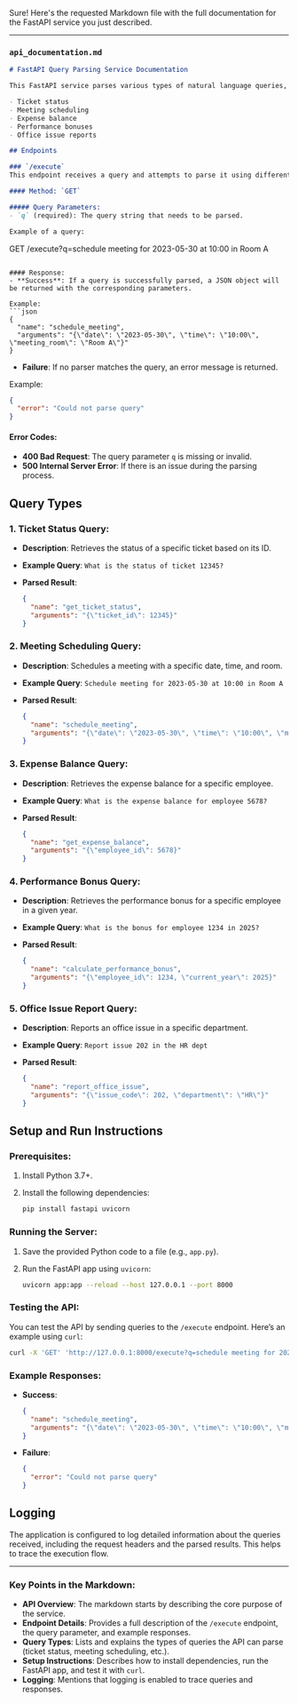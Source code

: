 Sure! Here's the requested Markdown file with the full documentation for the FastAPI service you just described.

---

### `api_documentation.md`

```markdown
# FastAPI Query Parsing Service Documentation

This FastAPI service parses various types of natural language queries, extracts relevant parameters, and executes the corresponding action. It supports queries related to:

- Ticket status
- Meeting scheduling
- Expense balance
- Performance bonuses
- Office issue reports

## Endpoints

### `/execute`
This endpoint receives a query and attempts to parse it using different functions for various types of queries. If a match is found, it returns the parsed parameters as a JSON response.

#### Method: `GET`

##### Query Parameters:
- `q` (required): The query string that needs to be parsed.

Example of a query:
```

GET /execute?q=schedule meeting for 2023-05-30 at 10:00 in Room A

````

#### Response:
- **Success**: If a query is successfully parsed, a JSON object will be returned with the corresponding parameters.

Example:
```json
{
  "name": "schedule_meeting",
  "arguments": "{\"date\": \"2023-05-30\", \"time\": \"10:00\", \"meeting_room\": \"Room A\"}"
}
````

* **Failure**: If no parser matches the query, an error message is returned.

Example:

```json
{
  "error": "Could not parse query"
}
```

#### Error Codes:

* **400 Bad Request**: The query parameter `q` is missing or invalid.
* **500 Internal Server Error**: If there is an issue during the parsing process.

## Query Types

### 1. **Ticket Status Query**:

* **Description**: Retrieves the status of a specific ticket based on its ID.
* **Example Query**: `What is the status of ticket 12345?`
* **Parsed Result**:

  ```json
  {
    "name": "get_ticket_status",
    "arguments": "{\"ticket_id\": 12345}"
  }
  ```

### 2. **Meeting Scheduling Query**:

* **Description**: Schedules a meeting with a specific date, time, and room.
* **Example Query**: `Schedule meeting for 2023-05-30 at 10:00 in Room A`
* **Parsed Result**:

  ```json
  {
    "name": "schedule_meeting",
    "arguments": "{\"date\": \"2023-05-30\", \"time\": \"10:00\", \"meeting_room\": \"Room A\"}"
  }
  ```

### 3. **Expense Balance Query**:

* **Description**: Retrieves the expense balance for a specific employee.
* **Example Query**: `What is the expense balance for employee 5678?`
* **Parsed Result**:

  ```json
  {
    "name": "get_expense_balance",
    "arguments": "{\"employee_id\": 5678}"
  }
  ```

### 4. **Performance Bonus Query**:

* **Description**: Retrieves the performance bonus for a specific employee in a given year.
* **Example Query**: `What is the bonus for employee 1234 in 2025?`
* **Parsed Result**:

  ```json
  {
    "name": "calculate_performance_bonus",
    "arguments": "{\"employee_id\": 1234, \"current_year\": 2025}"
  }
  ```

### 5. **Office Issue Report Query**:

* **Description**: Reports an office issue in a specific department.
* **Example Query**: `Report issue 202 in the HR dept`
* **Parsed Result**:

  ```json
  {
    "name": "report_office_issue",
    "arguments": "{\"issue_code\": 202, \"department\": \"HR\"}"
  }
  ```

## Setup and Run Instructions

### Prerequisites:

1. Install Python 3.7+.
2. Install the following dependencies:

   ```bash
   pip install fastapi uvicorn
   ```

### Running the Server:

1. Save the provided Python code to a file (e.g., `app.py`).
2. Run the FastAPI app using `uvicorn`:

   ```bash
   uvicorn app:app --reload --host 127.0.0.1 --port 8000
   ```

### Testing the API:

You can test the API by sending queries to the `/execute` endpoint. Here’s an example using `curl`:

```bash
curl -X 'GET' 'http://127.0.0.1:8000/execute?q=schedule meeting for 2023-05-30 at 10:00 in Room A'
```

### Example Responses:

* **Success**:

  ```json
  {
    "name": "schedule_meeting",
    "arguments": "{\"date\": \"2023-05-30\", \"time\": \"10:00\", \"meeting_room\": \"Room A\"}"
  }
  ```

* **Failure**:

  ```json
  {
    "error": "Could not parse query"
  }
  ```

## Logging

The application is configured to log detailed information about the queries received, including the request headers and the parsed results. This helps to trace the execution flow.

---

### Key Points in the Markdown:
- **API Overview**: The markdown starts by describing the core purpose of the service.
- **Endpoint Details**: Provides a full description of the `/execute` endpoint, the query parameter, and example responses.
- **Query Types**: Lists and explains the types of queries the API can parse (ticket status, meeting scheduling, etc.).
- **Setup Instructions**: Describes how to install dependencies, run the FastAPI app, and test it with `curl`.
- **Logging**: Mentions that logging is enabled to trace queries and responses.

